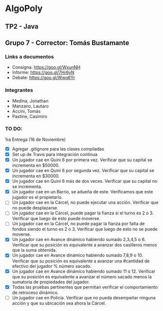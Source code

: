 ﻿# AlgoPoly

## TP2 - Java 
## Grupo 7 - Corrector: Tomás Bustamante

### Links a documentos
+ Consigna: https://goo.gl/WxunNH
+ Informe: https://goo.gl/7Hr6yN
+ Debate: https://goo.gl/Wwq6Yr

### Integrantes

+ Medina, Jonathan
+ Manzano, Lautaro
+ Accini, Tomás
+ Pastine, Casimiro

### TO DO:
1ra Entrega (16 de Noviembre)
- [X] Agregar .gitignore para las clases compiladas
- [X] Set up de Travis para integración continua
- [X] Un jugador cae en Quini 6 por primera vez. Verificar que su capital se incrementa en $50000. 
- [X] Un jugador cae en Quini 6 por segunda vez. Verificar que su capital se incrementa en $30000.
- [X] Un jugador cae en Quini 6 más de dos veces. Verificar que su capital no se incrementa.
- [X] Un jugador cae en un Barrio, se adueña de este. Verificamos que este jugador es el propietario.
- [ ] Un jugador cae en la Cárcel, no puede ejecutar una acción. Verificar que no puede desplazarse.
- [ ] Un jugador cae en la Cárcel, puede pagar la fianza si el turno es 2 o 3. Verificar que luego de esto puede moverse.
- [ ] Un jugador cae en la Cárcel, no puede pagar la fianza por falta de fondos siendo el turno es 2 o 3. Verificar que luego de esto no se puede moverse.
- [X] Un jugador cae en Avance dinámico habiendo sumado 2,3,4,5 o 6. Verificar que su posición es equivalente a avanzar dos casilleros menos que la suma obtenida.
- [X] Un jugador cae en Avance dinámico habiendo sumado 7,8,9 o 10. Verificar que su posición es equivalente a avanzar una #cantidad de efectivo del jugador % número sacado. 
- [X] Un jugador cae en Avance dinámico habiendo sumado 11 o 12. Verificar que su posición es equivalente a avanzar el número sacado menos la sumatoria de propiedades del jugador. 
- [X] Todas las pruebas pertinentes que permitan verificar el comportamiento de retroceso dinámico.
- [ ] Un jugador cae en Policía. Verificar que no pueda desempeñar ninguna acción y que su ubicación sea ahora la Cárcel.
